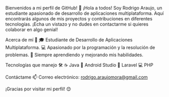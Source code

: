 Bienvenidos a mi perfil de GitHub! 👋
¡Hola a todos! Soy Rodrigo Araujo, un estudiante apasionado de desarrollo de aplicaciones multiplataforma. Aquí encontrarás algunos de mis proyectos y contribuciones en diferentes tecnologías. ¡Echa un vistazo y no dudes en contactarme si quieres colaborar en algo genial!

Acerca de mí 🚀
🎓 Estudiante de Desarrollo de Aplicaciones Multiplataforma.
💻 Apasionado por la programación y la resolución de problemas.
🌱 Siempre aprendiendo y mejorando mis habilidades.

Tecnologías que manejo 🛠️
☕ Java
📱 Android Studio
🚀 Laravel
💻 PHP

Contáctame 📫
Correo electrónico: rodrigo.araujomora@gmail.com

¡Gracias por visitar mi perfil! 😊
